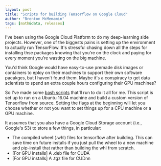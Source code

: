 ```yaml
---
layout: post
title: "Scripts for building Tensorflow on Google Cloud"
author: "Brenton McMenamin"
tags: [math&data, releases]
---
```


I've been using the Google Cloud Platform to do my deep-learning side projects. However, one of the biggests pains is setting up the environment to actually run TensorFlow. It's
stressful chasing down all the steps for installing thse packages knowing that you're on the clock and paying for every moment you're wasting on the big machine.

You'd think Google would have easy-to-use premade disk images or containers to eploy on their machines to support their own software pacakges, but I haven't found them. Maybe it's a conspiracy to get data scientists to spend an extra couple hours configuring their GPU machines?

So I've made some [bash scripts](https://github.com/bmcmenamin/sundries/blob/master/gcloud_scripts/setup_instance_tensorflow.sh) that'll run to do it all for me. This script is set up to run on a Ubuntu 16.04 machine and build a custom version of Tensorflow from source. Setting the flags at the beginning will let you choose whether or not you want to set things up for a CPU machine or a GPU machine.

It assumes that you also have a Google Cloud Storage account (i.e., Google's S3) to store a few things, in particular:
- The compiled wheel (.whl) files for tensorflow after building. This can save time on future installs if you just pull the wheel to a new machine and pip-install that rather than building the whl from scratch.
- [For GPU installs] A .deb file for CUDA
- [For GPU installs] A .tgz file for CUDnn
